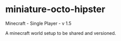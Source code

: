 miniature-octo-hipster
======================

Minecraft - Single Player - v 1.5

A minecraft world setup to be shared and versioned.
